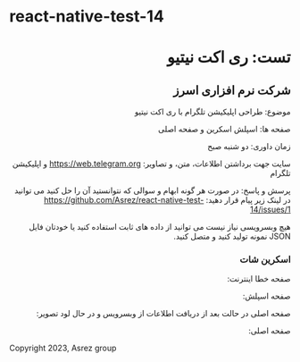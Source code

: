 # react-native-test-14

<div dir="rtl">

<h1>تست: ری اکت نیتیو</h1>
<h2>شرکت نرم افزاری اسرز</h2>

موضوع: طراحی اپلیکیشن تلگرام با ری اکت نیتیو

صفحه ها: اسپلش اسکرین و صفحه اصلی

زمان داوری: دو شنبه صبح

سایت جهت برداشتن اطلاعات، متن، و تصاویر: https://web.telegram.org و اپلیکیشن تلگرام

پرسش و پاسخ: در صورت هر گونه ابهام و سوالی که نتوانستید آن را حل کنید می توانید در لینک زیر پیام قرار دهید:
https://github.com/Asrez/react-native-test-14/issues/1

هیچ وبسرویسی نیاز نیست می توانید از داده های ثابت استفاده کنید یا خودتان فایل JSON نمونه تولید کنید و متصل کنید.


<h3>اسکرین شات</h3>
صفحه خطا اینترنت:


صفحه اسپلش:


صفحه اصلی در حالت بعد از دریافت اطلاعات از وبسرویس و در حال لود تصویر:


صفحه اصلی:


</div>

Copyright 2023, Asrez group
